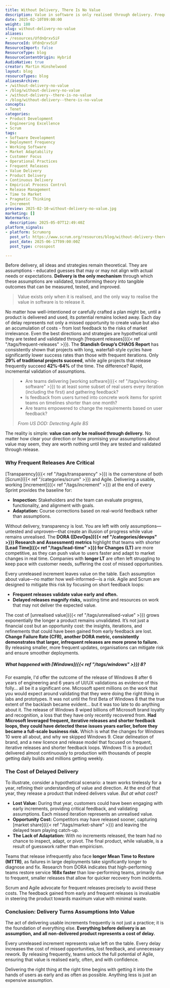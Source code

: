 ```yaml
---
title: Without Delivery, There Is No Value
description: Value in software is only realised through delivery. Frequent releases validate assumptions, reduce risk, and enable rapid feedback, adaptation, and continuous improvement.
date: 2025-02-10T09:00:00
weight: 180
slug: without-delivery-no-value
aliases:
- /resources/UfdnQrxv5iF
ResourceId: UfdnQrxv5iF
ResourceImport: false
ResourceType: blog
ResourceContentOrigin: Hybrid
AudioNative: true
creator: Martin Hinshelwood
layout: blog
resourceTypes: blog
aliasesArchive:
- /without-delivery-no-value
- /blog/without-delivery-no-value
- /without-delivery--there-is-no-value
- /blog/without-delivery--there-is-no-value
concepts:
- Tenet
categories:
- Product Development
- Engineering Excellence
- Scrum
tags:
- Software Development
- Deployment Frequency
- Working Software
- Market Adaptability
- Customer Focus
- Operational Practices
- Frequent Releases
- Value Delivery
- Product Delivery
- Continuous Delivery
- Empirical Process Control
- Release Management
- Time to Market
- Pragmatic Thinking
- Increment
preview: 2025-02-10-without-delivery-no-value.jpg
marketing: []
Watermarks:
  description: 2025-05-07T12:49:40Z
platform_signals:
- platform: Scrumorg
  post_url: https://www.scrum.org/resources/blog/without-delivery-there-no-value
  post_date: 2025-06-17T09:00:00Z
  post_type: crosspost

---
```

Before delivery, all ideas and strategies remain theoretical. They are assumptions - educated guesses that may or may not align with actual needs or expectations. **Delivery is the only mechanism** through which these assumptions are validated, transforming theory into tangible outcomes that can be measured, tested, and improved.

> Value exists only when it is realised, and the only way to realise the value in software is to release it.

No matter how well-intentioned or carefully crafted a plan might be, until a product is delivered and used, its potential remains locked away. Each day of delay represents not only a missed opportunity to create value but also an accumulation of costs - from lost feedback to the risks of market irrelevance. Even the best directions and strategies are hypothetical until they are tested and validated through [frequent releases]({{< ref "/tags/frequent-releases" >}}). The **Standish Group’s CHAOS Report** has consistently shown that projects with long, waterfall-style cycles have significantly lower success rates than those with frequent iterations. Only **29% of traditional projects succeed**, while agile projects that release frequently succeed **42%-64%** of the time. The difference? Rapid, incremental validation of assumptions.

> - Are teams delivering [working software]({{< ref "/tags/working-software" >}}) to at least some subset of real users every iteration (including the first) and gathering feedback?
> - Is feedback from users turned into concrete work items for sprint teams on timelines shorter than one month?
> - Are teams empowered to change the requirements based on user feedback?
>
> <cite>From US DOD: Detecting Agile BS</cite>

The reality is simple: **value can only be realised through delivery.** No matter how clear your direction or how promising your assumptions about value may seem, they are worth nothing until they are tested and validated through release.

### **Why Frequent Releases Are Critical**

[Transparency]({{< ref "/tags/transparency" >}}) is the cornerstone of both [Scrum]({{< ref "/categories/scrum" >}}) and Agile. Delivering a usable, working [increment]({{< ref "/tags/increment" >}}) at the end of every Sprint provides the baseline for:

- **Inspection:** Stakeholders and the team can evaluate progress, functionality, and alignment with goals.
- **Adaptation:** Course corrections based on real-world feedback rather than assumptions.

Without delivery, transparency is lost. You are left with only assumptions—untested and unproven—that create an illusion of progress while value remains unrealised. The **DORA ([DevOps]({{< ref "/categories/devops" >}}) Research and Assessment) metrics** highlight that teams with shorter **[Lead Time]({{< ref "/tags/lead-time" >}}) for Changes (LT)** are more competitive, as they can push value to users faster and adapt to market changes in real time. Companies with **longer LT** are often left struggling to keep pace with customer needs, suffering the cost of missed opportunities.

Every unreleased increment leaves value on the table. Each assumption about value—no matter how well-informed—is a risk. Agile and Scrum are designed to mitigate this risk by focusing on short feedback loops:

- **Frequent releases validate value early and often.**
- **Delayed releases magnify risks,** wasting time and resources on work that may not deliver the expected value.

The cost of [unrealised value]({{< ref "/tags/unrealised-value" >}}) grows exponentially the longer a product remains unvalidated. It’s not just a financial cost but an opportunity cost: the insights, iterations, and refinements that could have been gained from early feedback are lost. **Change Failure Rate (CFR), another DORA metric, consistently demonstrates that larger, infrequent releases are more prone to failure.** By releasing smaller, more frequent updates, organisations can mitigate risk and ensure smoother deployments.

##### What happened with [Windows]({{< ref "/tags/windows" >}}) 8?

For example, I'd offer the outcome of the release of Windows 8 after 6 years of engineering and 6 years of UI/UX validations as evidence of this folly... all be it a significant one. Microsoft spent millions on the work that you would expect around validating that they were doing the right thing in labs and prototypes. It was not until the first Beta of Windows 8 that the true extent of the backlash became evident... but it was too late to do anything about it. The release of Windows 8 wiped billions off Microsoft brand loyalty and recognition, a loss that they have only recently recovered from. **Had Microsoft leveraged frequent, iterative releases and shorter feedback loops, they could have detected these issues years earlier, before they became a full-scale business risk.** Which is what the changes for Windows 10 were all about, and why we skipped Windows 9. Clear delineation of brand, and a new licence and release model that focused on frequent, iterative releases and shorter feedback loops. Windows 11 is a product delivered almost continuously to production with thousands of people getting daily builds and millions getting weekly.

### **The Cost of Delayed Delivery**

To illustrate, consider a hypothetical scenario: a team works tirelessly for a year, refining their understanding of value and direction. At the end of that year, they release a product that indeed delivers value. _But at what cost?_

- **Lost Value:** During that year, customers could have been engaging with early increments, providing critical feedback, and validating assumptions. Each missed iteration represents an unrealised value.
- **Opportunity Cost:** Competitors may have released sooner, capturing [market share]({{< ref "/tags/market-share" >}}) and leaving the delayed team playing catch-up.
- **The Lack of Adaptation:** With no increments released, the team had no chance to inspect, adapt, or pivot. The final product, while valuable, is a result of guesswork rather than empiricism.

Teams that release infrequently also face **longer Mean Time to Restore (MTTR)**, as failures in large deployments take significantly longer to diagnose and fix. Research from DORA indicates that high-performing teams restore service **168x faster** than low-performing teams, primarily due to frequent, smaller releases that allow for quicker recovery from incidents.

Scrum and Agile advocate for frequent releases precisely to avoid these costs. The feedback gained from early and frequent releases is invaluable in steering the product towards maximum value with minimal waste.

### **Conclusion: Delivery Turns Assumptions Into Value**

The act of delivering usable increments frequently is not just a practice; it is the foundation of everything else. **Everything before delivery is an assumption, and all non-delivered product represents a cost of delay.**

Every unreleased increment represents value left on the table. Every delay increases the cost of missed opportunities, lost feedback, and unnecessary rework. By releasing frequently, teams unlock the full potential of Agile, ensuring that value is realised early, often, and with confidence.

Delivering the right thing at the right time begins with getting it into the hands of users as early and as often as possible. Anything less is just an expensive assumption.
